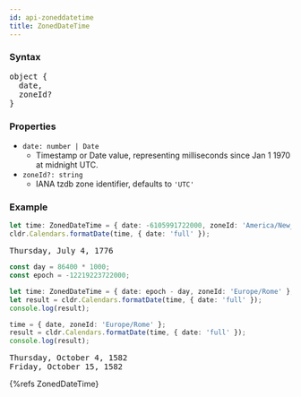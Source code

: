 ```yaml
---
id: api-zoneddatetime
title: ZonedDateTime
---
```


### Syntax
<pre class="syntax">
object {
  date,
  zoneId?
}
</pre>

### Properties
  - <code class="def">date: <span>number | Date</span></code>
    - Timestamp or Date value, representing milliseconds since Jan 1 1970 at midnight UTC.
  - <code class="def">zoneId?: <span>string</span></code>
    - IANA tzdb zone identifier, defaults to `'UTC'`

### Example

```typescript
let time: ZonedDateTime = { date: -6105991722000, zoneId: 'America/New_York' };
cldr.Calendars.formatDate(time, { date: 'full' });
```

<pre class="output">
Thursday, July 4, 1776
</pre>

```typescript
const day = 86400 * 1000;
const epoch = -12219223722000;

let time: ZonedDateTime = { date: epoch - day, zoneId: 'Europe/Rome' };
let result = cldr.Calendars.formatDate(time, { date: 'full' });
console.log(result);

time = { date, zoneId: 'Europe/Rome' };
result = cldr.Calendars.formatDate(time, { date: 'full' });
console.log(result);
```

<pre class="output">
Thursday, October 4, 1582
Friday, October 15, 1582
</pre>

{%refs ZonedDateTime}
